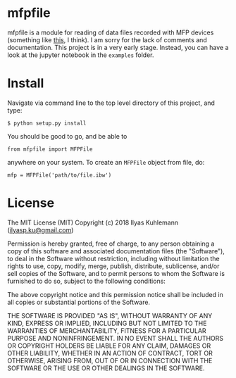 # mfpfile

mfpfile is a module for reading of data files recorded with MFP devices (something like [this](https://www.asylumresearch.com/Products/MFP3DInfinity/MFP3DInfinity.shtml), I think). I am sorry for the lack of comments and documentation. This project is in a very early stage. Instead, you can have a look at the jupyter notebook in the `examples` folder.

# Install

Navigate via command line to the top level directory of this project, and type:
```
$ python setup.py install
```
You should be good to go, and be able to
```
from mfpfile import MFPFile
```
anywhere on your system. To create an `MFPFile` object from file, do:
```
mfp = MFPFile('path/to/file.ibw')
```

# License 

The MIT License (MIT)
Copyright (c) 2018 Ilyas Kuhlemann (ilyasp.ku@gmail.com)

Permission is hereby granted, free of charge, to any person obtaining a copy of this software and associated documentation files (the "Software"), to deal in the Software without restriction, including without limitation the rights to use, copy, modify, merge, publish, distribute, sublicense, and/or sell copies of the Software, and to permit persons to whom the Software is furnished to do so, subject to the following conditions:

The above copyright notice and this permission notice shall be included in all copies or substantial portions of the Software.

THE SOFTWARE IS PROVIDED "AS IS", WITHOUT WARRANTY OF ANY KIND, EXPRESS OR IMPLIED, INCLUDING BUT NOT LIMITED TO THE WARRANTIES OF MERCHANTABILITY, FITNESS FOR A PARTICULAR PURPOSE AND NONINFRINGEMENT. IN NO EVENT SHALL THE AUTHORS OR COPYRIGHT HOLDERS BE LIABLE FOR ANY CLAIM, DAMAGES OR OTHER LIABILITY, WHETHER IN AN ACTION OF CONTRACT, TORT OR OTHERWISE, ARISING FROM, OUT OF OR IN CONNECTION WITH THE SOFTWARE OR THE USE OR OTHER DEALINGS IN THE SOFTWARE.
